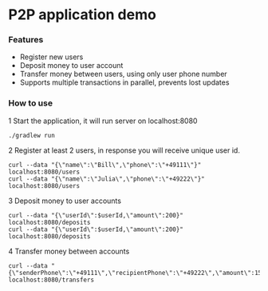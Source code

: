 # P2P application demo

### Features
* Register new users
* Deposit money to user account
* Transfer money between users, using only user phone number
* Supports multiple transactions in parallel, prevents lost updates

### How to use
1 Start the application, it will run server on localhost:8080
```
./gradlew run
```
2 Register at least 2 users, in response you will receive unique user id.
```
curl --data "{\"name\":\"Bill\",\"phone\":\"+49111\"}" localhost:8080/users
curl --data "{\"name\":\"Julia\",\"phone\":\"+49222\"}" localhost:8080/users
```
3 Deposit money to user accounts
```
curl --data "{\"userId\":$userId,\"amount\":200}" localhost:8080/deposits
curl --data "{\"userId\":$userId,\"amount\":200}" localhost:8080/deposits
```
4 Transfer money between accounts
```
curl --data "{\"senderPhone\":\"+49111\",\"recipientPhone\":\"+49222\",\"amount\":150}" localhost:8080/transfers
```